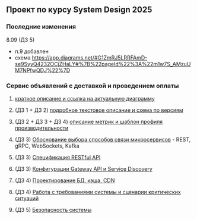 ## Проект по курсу System Design 2025
### Последние изменения
8.09 (ДЗ 5)
- п.9 добавлен
- схема https://app.diagrams.net/#G1ZmRJ5LRRFAmD-se9SyyQ4232OCjZHaLY#%7B%22pageId%22%3A%22m1w7S_AMzuUM7NPfwQDJ%22%7D
### Сервис объявлений с доставкой и проведением оплаты
1. [краткое описание и ссылка на актуальную диаграмму](main-project-system-design.md)
2. (ДЗ 1 + ДЗ 2) [подробное текстовое описание и схема по версиям](details-description.md)
3. (ДЗ 2 + ДЗ 3 + ДЗ 4) [описание метрик и шаблон профиля производительности](metrics-profile-template.md)

4. (ДЗ 3) [Обоснование выбора способов связи микросервисов](network-realisation.md) - REST, gRPC, WebSockets, Kafka
5. (ДЗ 3) [Спецификация RESTful API](restful-spec-order-service.yml) 
6. (ДЗ 3) [Конфигурации Gateway API и Service Discovery](service-discovery-and-gateway.md)
   
7. (ДЗ 4) [Проектирование БД, кэша, CDN](data-base-and-cache-architecture.md)
8. (ДЗ 4) [Работа с требованиями системы и сценарии критических ситуаций](system-requirements-and-scenarios.md) 

9. (ДЗ 5) [Безопасность системы](security-architecture.md)